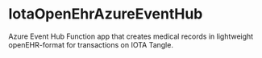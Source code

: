 # IotaOpenEhrAzureEventHub
Azure Event Hub Function app that creates medical records in lightweight openEHR-format for transactions on IOTA Tangle.
